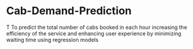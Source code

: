 # Cab-Demand-Prediction
T
To predict the total number of cabs booked in each hour  increasing the efficiency of the service and enhancing user experience by minimizing waiting time using regression models
